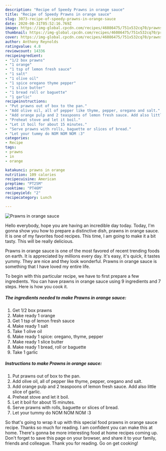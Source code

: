 ```yaml
---
description: "Recipe of Speedy Prawns in orange sauce"
title: "Recipe of Speedy Prawns in orange sauce"
slug: 3073-recipe-of-speedy-prawns-in-orange-sauce
date: 2020-08-31T05:52:16.769Z
image: https://img-global.cpcdn.com/recipes/46086475/751x532cq70/prawns-in-orange-sauce-recipe-main-photo.jpg
thumbnail: https://img-global.cpcdn.com/recipes/46086475/751x532cq70/prawns-in-orange-sauce-recipe-main-photo.jpg
cover: https://img-global.cpcdn.com/recipes/46086475/751x532cq70/prawns-in-orange-sauce-recipe-main-photo.jpg
author: Anthony Reynolds
ratingvalue: 4.8
reviewcount: 14336
recipeingredient:
- "1/2 box prawns"
- "1 orange"
- "1 tsp of lemon fresh sauce"
- "1 salt"
- "1 olive oil"
- "1 spice oregano thyme pepper"
- "1 slice butter"
- "1 bread roll or baguette"
- "1 garlic"
recipeinstructions:
- "Put prawns out of box to the pan."
- "Add olive oil, all of pepper like thyme, pepper, oregano and salt."
- "Add orange pulp and 2 teaspoons of lemon fresh sauce. Add also little slice of garlic."
- "Preheat stove and let it boil."
- "Let it boil for about 15 minutes."
- "Serve prawns with rolls, baguette or slices of bread."
- "Let your tummy do NOM NOM NOM :3"
categories:
- Recipe
tags:
- prawns
- in
- orange

katakunci: prawns in orange 
nutrition: 109 calories
recipecuisine: American
preptime: "PT25M"
cooktime: "PT46M"
recipeyield: "2"
recipecategory: Lunch

---
```



![Prawns in orange sauce](https://img-global.cpcdn.com/recipes/46086475/751x532cq70/prawns-in-orange-sauce-recipe-main-photo.jpg)

Hello everybody, hope you are having an incredible day today. Today, I'm gonna show you how to prepare a distinctive dish, prawns in orange sauce. It is one of my favorites food recipes. This time, I am going to make it a bit tasty. This will be really delicious.



Prawns in orange sauce is one of the most favored of recent trending foods on earth. It is appreciated by millions every day. It's easy, it's quick, it tastes yummy. They are nice and they look wonderful. Prawns in orange sauce is something that I have loved my entire life.


To begin with this particular recipe, we have to first prepare a few ingredients. You can have prawns in orange sauce using 9 ingredients and 7 steps. Here is how you cook it.

<!--inarticleads1-->

##### The ingredients needed to make Prawns in orange sauce:

1. Get 1/2 box prawns
1. Make ready 1 orange
1. Get 1 tsp of lemon fresh sauce
1. Make ready 1 salt
1. Take 1 olive oil
1. Make ready 1 spice: oregano, thyme, pepper
1. Make ready 1 slice butter
1. Make ready 1 bread, roll or baguette
1. Take 1 garlic




<!--inarticleads2-->

##### Instructions to make Prawns in orange sauce:

1. Put prawns out of box to the pan.
1. Add olive oil, all of pepper like thyme, pepper, oregano and salt.
1. Add orange pulp and 2 teaspoons of lemon fresh sauce. Add also little slice of garlic.
1. Preheat stove and let it boil.
1. Let it boil for about 15 minutes.
1. Serve prawns with rolls, baguette or slices of bread.
1. Let your tummy do NOM NOM NOM :3




So that's going to wrap it up with this special food prawns in orange sauce recipe. Thanks so much for reading. I am confident you can make this at home. There's gonna be more interesting food at home recipes coming up. Don't forget to save this page on your browser, and share it to your family, friends and colleague. Thank you for reading. Go on get cooking!
